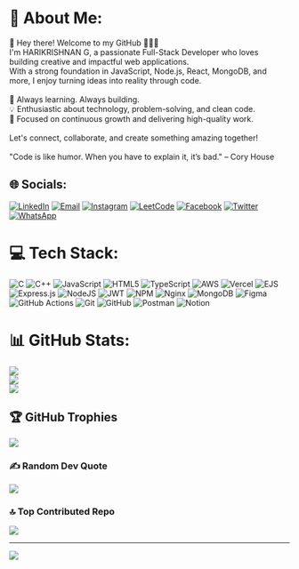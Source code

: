 # 💫 About Me:
👋 Hey there! Welcome to my GitHub 👨‍💻✨<br>I'm HARIKRISHNAN G, a passionate Full-Stack Developer who loves building creative and impactful web applications.<br>With a strong foundation in JavaScript, Node.js, React, MongoDB, and more, I enjoy turning ideas into reality through code.<br><br>🚀 Always learning. Always building.<br>💡 Enthusiastic about technology, problem-solving, and clean code.<br>🎯 Focused on continuous growth and delivering high-quality work.<br><br>Let's connect, collaborate, and create something amazing together!<br><br>"Code is like humor. When you have to explain it, it’s bad." – Cory House


## 🌐 Socials:
[![LinkedIn](https://img.shields.io/badge/LinkedIn-%230077B5.svg?logo=linkedin&logoColor=white)](https://linkedin.com/in/harikrishnan-g-1315721b7) 
[![Email](https://img.shields.io/badge/Email-D14836?logo=gmail&logoColor=white)](mailto:harikrishnangmonkuttan@gmail.com) 
[![Instagram](https://img.shields.io/badge/Instagram-%23E4405F.svg?logo=instagram&logoColor=white)](https://instagram.com/https://www.instagram.com/_harikrishnan_01/) 
[![LeetCode](https://img.shields.io/badge/LeetCode-%23FFA116.svg?logo=leetcode&logoColor=black)](https://leetcode.com/https://leetcode.com/u/HK_INTERNATIONAL/) 
[![Facebook](https://img.shields.io/badge/Facebook-%231877F2.svg?logo=facebook&logoColor=white)](https://facebook.com/https://www.facebook.com/profile.php?id=100009856531905) 
[![Twitter](https://img.shields.io/badge/Twitter-%231DA1F2.svg?logo=twitter&logoColor=white)](https://twitter.com/https://x.com/HKINTERNATION22) 
[![WhatsApp](https://img.shields.io/badge/WhatsApp-%2325D366.svg?logo=whatsapp&logoColor=white)](https://wa.me/YOUR_NUMBER)


# 💻 Tech Stack:
![C](https://img.shields.io/badge/c-%2300599C.svg?style=for-the-badge&logo=c&logoColor=white) ![C++](https://img.shields.io/badge/c++-%2300599C.svg?style=for-the-badge&logo=c%2B%2B&logoColor=white) ![JavaScript](https://img.shields.io/badge/javascript-%23323330.svg?style=for-the-badge&logo=javascript&logoColor=%23F7DF1E) ![HTML5](https://img.shields.io/badge/html5-%23E34F26.svg?style=for-the-badge&logo=html5&logoColor=white) ![TypeScript](https://img.shields.io/badge/typescript-%23007ACC.svg?style=for-the-badge&logo=typescript&logoColor=white) ![AWS](https://img.shields.io/badge/AWS-%23FF9900.svg?style=for-the-badge&logo=amazon-aws&logoColor=white) ![Vercel](https://img.shields.io/badge/vercel-%23000000.svg?style=for-the-badge&logo=vercel&logoColor=white) ![EJS](https://img.shields.io/badge/ejs-%23B4CA65.svg?style=for-the-badge&logo=ejs&logoColor=black) ![Express.js](https://img.shields.io/badge/express.js-%23404d59.svg?style=for-the-badge&logo=express&logoColor=%2361DAFB) ![NodeJS](https://img.shields.io/badge/node.js-6DA55F?style=for-the-badge&logo=node.js&logoColor=white) ![JWT](https://img.shields.io/badge/JWT-black?style=for-the-badge&logo=JSON%20web%20tokens) ![NPM](https://img.shields.io/badge/NPM-%23CB3837.svg?style=for-the-badge&logo=npm&logoColor=white) ![Nginx](https://img.shields.io/badge/nginx-%23009639.svg?style=for-the-badge&logo=nginx&logoColor=white) ![MongoDB](https://img.shields.io/badge/MongoDB-%234ea94b.svg?style=for-the-badge&logo=mongodb&logoColor=white) ![Figma](https://img.shields.io/badge/figma-%23F24E1E.svg?style=for-the-badge&logo=figma&logoColor=white) ![GitHub Actions](https://img.shields.io/badge/github%20actions-%232671E5.svg?style=for-the-badge&logo=githubactions&logoColor=white) ![Git](https://img.shields.io/badge/git-%23F05033.svg?style=for-the-badge&logo=git&logoColor=white) ![GitHub](https://img.shields.io/badge/github-%23121011.svg?style=for-the-badge&logo=github&logoColor=white) ![Postman](https://img.shields.io/badge/Postman-FF6C37?style=for-the-badge&logo=postman&logoColor=white) ![Notion](https://img.shields.io/badge/Notion-%23000000.svg?style=for-the-badge&logo=notion&logoColor=white)
# 📊 GitHub Stats:
![](https://github-readme-stats.vercel.app/api?username=Harikrishnang-cloud&theme=dark&hide_border=false&include_all_commits=false&count_private=false)<br/>
![](https://nirzak-streak-stats.vercel.app/?user=Harikrishnang-cloud&theme=dark&hide_border=false)<br/>
![](https://github-readme-stats.vercel.app/api/top-langs/?username=Harikrishnang-cloud&theme=dark&hide_border=false&include_all_commits=false&count_private=false&layout=compact)

## 🏆 GitHub Trophies
![](https://github-profile-trophy.vercel.app/?username=Harikrishnang-cloud&theme=radical&no-frame=true&no-bg=true&margin-w=4)

### ✍️ Random Dev Quote
![](https://quotes-github-readme.vercel.app/api?type=horizontal&theme=radical)

### 🔝 Top Contributed Repo
![](https://github-contributor-stats.vercel.app/api?username=Harikrishnang-cloud&limit=5&theme=dark&combine_all_yearly_contributions=true)

---
[![](https://visitcount.itsvg.in/api?id=Harikrishnang-cloud&icon=0&color=0)](https://visitcount.itsvg.in)

<!-- Proudly created with GPRM ( https://gprm.itsvg.in ) -->
